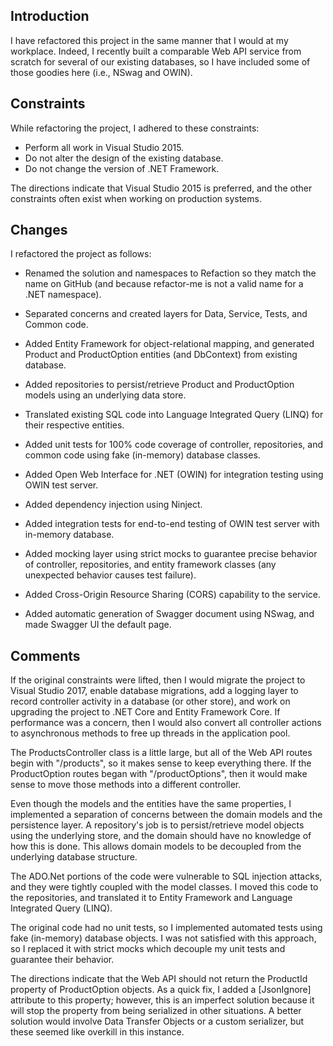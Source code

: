 ## Introduction

I have refactored this project in the same manner that I would at my workplace.  Indeed, I recently built a comparable Web API service from scratch for several of our existing databases, so I have included some of those goodies here (i.e., NSwag and OWIN).

## Constraints

While refactoring the project, I adhered to these constraints:

* Perform all work in Visual Studio 2015.
* Do not alter the design of the existing database.
* Do not change the version of .NET Framework.

The directions indicate that Visual Studio 2015 is preferred, and the other constraints often exist when working on production systems.

## Changes

I refactored the project as follows:

* Renamed the solution and namespaces to Refaction so they match the name on GitHub (and because refactor-me is not a valid name for a .NET namespace).

* Separated concerns and created layers for Data, Service, Tests, and Common code.

* Added Entity Framework for object-relational mapping, and generated Product and ProductOption entities (and DbContext) from existing database.

* Added repositories to persist/retrieve Product and ProductOption models using an underlying data store.

* Translated existing SQL code into Language Integrated Query (LINQ) for their respective entities.

* Added unit tests for 100% code coverage of controller, repositories, and common code using fake (in-memory) database classes.

* Added Open Web Interface for .NET (OWIN) for integration testing using OWIN test server.

* Added dependency injection using Ninject.

* Added integration tests for end-to-end testing of OWIN test server with in-memory database.

* Added mocking layer using strict mocks to guarantee precise behavior of controller, repositories, and entity framework classes (any unexpected behavior causes test failure).

* Added Cross-Origin Resource Sharing (CORS) capability to the service.

* Added automatic generation of Swagger document using NSwag, and made Swagger UI the default page.

## Comments

If the original constraints were lifted, then I would migrate the project to Visual Studio 2017, enable database migrations, add a logging layer to record controller activity in a database (or other store), and work on upgrading the project to .NET Core and Entity Framework Core.  If performance was a concern, then I would also convert all controller actions to asynchronous methods to free up threads in the application pool.

The ProductsController class is a little large, but all of the Web API routes begin with "/products", so it makes sense to keep everything there.  If the ProductOption routes began with "/productOptions", then it would make sense to move those methods into a different controller.

Even though the models and the entities have the same properties, I implemented a separation of concerns between the domain models and the persistence layer.  A repository's job is to persist/retrieve model objects using the underlying store, and the domain should have no knowledge of how this is done.  This allows domain models to be decoupled from the underlying database structure.

The ADO.Net portions of the code were vulnerable to SQL injection attacks, and they were tightly coupled with the model classes.  I moved this code to the repositories, and translated it to Entity Framework and Language Integrated Query (LINQ).

The original code had no unit tests, so I implemented automated tests using fake (in-memory) database objects.  I was not satisfied with this approach, so I replaced it with strict mocks which decouple my unit tests and guarantee their behavior.

The directions indicate that the Web API should not return the ProductId property of ProductOption objects.  As a quick fix, I added a [JsonIgnore] attribute to this property; however, this is an imperfect solution because it will stop the property from being serialized in other situations.  A better solution would involve Data Transfer Objects or a custom serializer, but these seemed like overkill in this instance.

